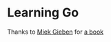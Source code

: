 # Learning Go

Thanks to [Miek Gieben](http://miek.nl/) for [a book](http://www.miek.nl/downloads/Go/Learning-Go-latest.pdf)